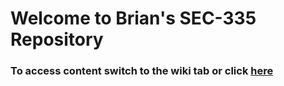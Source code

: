 # Welcome to Brian's SEC-335 Repository

### To access content switch to the wiki tab or click [here](https://github.com/brian-anderson01/SEC-335/wiki)
